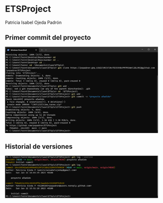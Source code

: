 # ETSProject
Patricia Isabel Ojeda Padrón

## Primer commit del proyecto
<img src="https://github.com/popadron/ETSProject/blob/main/img/commit.png?raw=true">

## Historial de versiones
<img src="https://github.com/popadron/ETSProject/blob/main/img/log-historialVersiones.png?raw=true">
